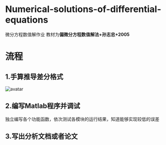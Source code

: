 # Numerical-solutions-of-differential-equations
微分方程数值解作业
教材为**偏微分方程数值解法+孙志忠+2005**

# 流程

## 1.手算推导差分格式

![avatar](https://github.com/mingcaixiao/Numerical-solutions-of-differential-equations/blob/master/photo/%E5%B1%8F%E5%B9%95%E6%88%AA%E5%9B%BE%202021-02-28%20000349.png)

## 2.编写Matlab程序并调试

独立编写各个功能函数，依次测试各模块的运行结果，知道能够实现较低的误差



## 3.写出分析文档或者论文